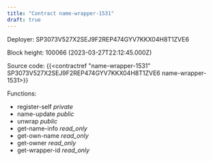 ```yaml
---
title: "Contract name-wrapper-1531"
draft: true
---
```

Deployer: SP3073V527X2SEJ9F2REP474GYV7KKX04H8T1ZVE6


 



Block height: 100066 (2023-03-27T22:12:45.000Z)

Source code: {{<contractref "name-wrapper-1531" SP3073V527X2SEJ9F2REP474GYV7KKX04H8T1ZVE6 name-wrapper-1531>}}

Functions:

* register-self _private_
* name-update _public_
* unwrap _public_
* get-name-info _read_only_
* get-own-name _read_only_
* get-owner _read_only_
* get-wrapper-id _read_only_

